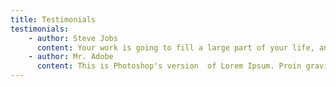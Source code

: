 ```yaml
---
title: Testimonials
testimonials:
    - author: Steve Jobs
      content: Your work is going to fill a large part of your life, and the only way to be truly satisfied is to do what you believe is great work. And the only way to do great work is to love what you do.  If you haven't found it yet, keep looking. Don't settle. As with all matters of the heart, you'll know when you find it.
    - author: Mr. Adobe
      content: This is Photoshop's version  of Lorem Ipsum. Proin gravida nibh vel velit auctor aliquet. Aenean sollicitudin, lorem quis bibendum auctor, nisi elit consequat ipsum, nec sagittis sem nibh id elit. Duis sed odio sit amet nibh vulputate cursus a sit amet mauris.
---
```

